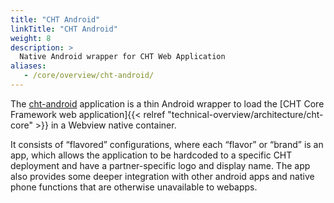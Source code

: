 ```yaml
---
title: "CHT Android"
linkTitle: "CHT Android"
weight: 8
description: >
  Native Android wrapper for CHT Web Application
aliases:
   - /core/overview/cht-android/
---
```


The [cht-android](https://github.com/medic/cht-android) application is a thin Android wrapper to load the [CHT Core Framework web application]{{< relref "technical-overview/architecture/cht-core" >}} in a Webview native container.

It consists of “flavored” configurations, where each “flavor” or “brand” is an app, which allows the application to be hardcoded to a specific CHT deployment and have a partner-specific logo and display name. The app also provides some deeper integration with other android apps and native phone functions that are otherwise unavailable to webapps.

